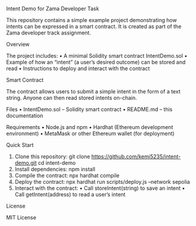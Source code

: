 Intent Demo for Zama Developer Task

This repository contains a simple example project demonstrating how intents can be expressed in a smart contract.
It is created as part of the Zama developer track assignment.

Overview

The project includes:
 • A minimal Solidity smart contract IntentDemo.sol
 • Example of how an “intent” (a user’s desired outcome) can be stored and read
 • Instructions to deploy and interact with the contract

Smart Contract

The contract allows users to submit a simple intent in the form of a text string.
Anyone can then read stored intents on-chain.

Files
 • IntentDemo.sol – Solidity smart contract
 • README.md – this documentation

Requirements
 • Node.js and npm
 • Hardhat (Ethereum development environment)
 • MetaMask or other Ethereum wallet (for deployment)

Quick Start
 1. Clone this repository:
git clone https://github.com/kemi5235/intent-demo.git
cd intent-demo
 2. Install dependencies:
npm install
 3. Compile the contract:
npx hardhat compile
 4. Deploy the contract:
npx hardhat run scripts/deploy.js –network sepolia
 5. Interact with the contract:
 • Call storeIntent(string) to save an intent
 • Call getIntent(address) to read a user’s intent

License

MIT License
